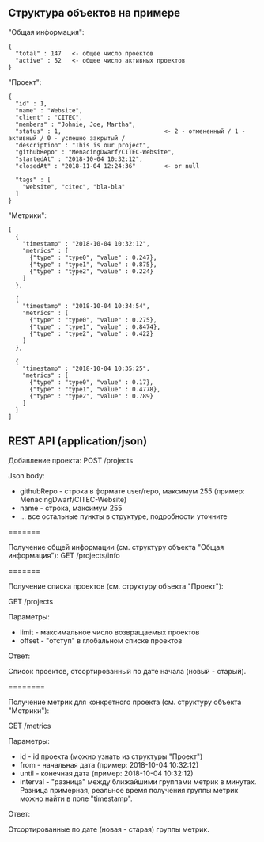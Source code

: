 ## Структура объектов на примере

"Общая информация":

    {
      "total" : 147   <- общее число проектов
      "active" : 52   <- общее число активных проектов
    }
    

"Проект":

    {
      "id" : 1,
      "name" : "Website",
      "client" : "CITEC",
      "members" : "Johnie, Joe, Martha",
      "status" : 1,                             <- 2 - отмененный / 1 - активный / 0 - успешно закрытый /
      "description" : "This is our project",
      "githubRepo" : "MenacingDwarf/CITEC-Website",
      "startedAt" : "2018-10-04 10:32:12",
      "closedAt" : "2018-11-04 12:24:36"        <- or null
    
      "tags" : [
        "website", "citec", "bla-bla"
      ]
    }

"Метрики":

    [
      {
        "timestamp" : "2018-10-04 10:32:12",
        "metrics" : [
          {"type" : "type0", "value" : 0.247},      
          {"type" : "type1", "value" : 0.875},
          {"type" : "type2", "value" : 0.224}
        ]
      },
    
      {
        "timestamp" : "2018-10-04 10:34:54",
        "metrics" : [
          {"type" : "type0", "value" : 0.275},
          {"type" : "type1", "value" : 0.8474},
          {"type" : "type2", "value" : 0.422}
        ]
      },
    
      {
        "timestamp" : "2018-10-04 10:35:25",
        "metrics" : [
          {"type" : "type0", "value" : 0.17},
          {"type" : "type1", "value" : 0.4778},
          {"type" : "type2", "value" : 0.789}
        ]
      }
    ]


## REST API (application/json)

Добавление проекта: POST /projects 

Json body: 

* githubRepo - строка в формате user/repo, максимум 255 (пример: MenacingDwarf/CITEC-Website)
* name - строка, максимум 255
* ... все остальные пункты в структуре, подробности уточните

=======

Получение общей информации (см. структуру объекта "Общая информация"): GET /projects/info

=======

Получение списка проектов (см. структуру объекта "Проект"):

GET /projects

Параметры:

* limit - максимальное число возвращаемых проектов
* offset - "отступ" в глобальном списке проектов

Ответ:

Список проектов, отсортированный по дате начала (новый - старый).

========

Получение метрик для конкретного проекта (см. структуру объекта "Метрики"):

GET /metrics

Параметры:

* id - id проекта (можно узнать из структуры "Проект")
* from - начальная дата (пример: 2018-10-04 10:32:12)
* until - конечная дата (пример: 2018-10-04 10:32:12)
* interval - "разница" между ближайшими группами метрик в минутах. 
Разница примерная, реальное время получения группы метрик можно найти в поле "timestamp".

Ответ:

Отсортированные по дате (новая - старая) группы метрик. 